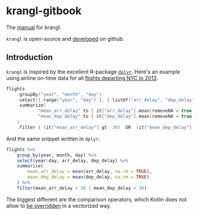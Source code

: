 # krangl-gitbook

The [manual](https://krangl.gitbook.io/docs/) for krangl.

`krangl` is open-source and [developed](https://github.com/holgerbrandl/krangl) on github.



## Introduction


`krangl` is inspired by the excellent R-package [`dplyr`](http://dplyr.tidyverse.org/). Here's an example using airline on-time data for all [flights departing NYC in 2013](https://cran.r-project.org/web/packages/nycflights13/index.html).

```kotlin
flights
    .groupBy("year", "month", "day")
    .select({ range("year", "day") }, { listOf("arr_delay", "dep_delay") })
    .summarize(
            "mean_arr_delay" to { it["arr_delay"].mean(removeNA = true) },
            "mean_dep_delay" to { it["dep_delay"].mean(removeNA = true) }
    )
    .filter { (it["mean_arr_delay"] gt  30)  OR  (it["mean_dep_delay"] gt  30) }
```

And the same snippet written in `dplyr`:
```r
flights %>%
    group_by(year, month, day) %>%
    select(year:day, arr_delay, dep_delay) %>%
    summarise(
        mean_arr_delay = mean(arr_delay, na.rm = TRUE),
        mean_dep_delay = mean(dep_delay, na.rm = TRUE)
    ) %>%
    filter(mean_arr_delay > 30 | mean_dep_delay > 30)
```


The biggest different are the comparison operators, which Kotlin does not allow to [be overridden](https://kotlinlang.org/docs/reference/operator-overloading.html) in a vectorized way.

